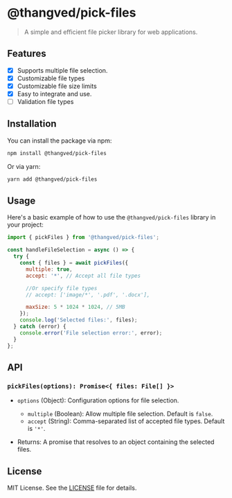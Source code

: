# @thangved/pick-files

> A simple and efficient file picker library for web applications.

## Features

- [x] Supports multiple file selection.
- [x] Customizable file types
- [x] Customizable file size limits
- [x] Easy to integrate and use.
- [ ] Validation file types

## Installation

You can install the package via npm:

```bash
npm install @thangved/pick-files
```

Or via yarn:

```bash
yarn add @thangved/pick-files
```

## Usage

Here's a basic example of how to use the `@thangved/pick-files` library in your project:

```javascript
import { pickFiles } from '@thangved/pick-files';

const handleFileSelection = async () => {
  try {
    const { files } = await pickFiles({
      multiple: true,
      accept: '*', // Accept all file types

      //Or specify file types
      // accept: ['image/*', '.pdf', '.docx'],

      maxSize: 5 * 1024 * 1024, // 5MB
    });
    console.log('Selected files:', files);
  } catch (error) {
    console.error('File selection error:', error);
  }
};
```

## API

### `pickFiles(options): Promise<{ files: File[] }>`

- `options` (Object): Configuration options for file selection.
  - `multiple` (Boolean): Allow multiple file selection. Default is `false`.
  - `accept` (String): Comma-separated list of accepted file types. Default is `'*'`.

- Returns: A promise that resolves to an object containing the selected files.

## License

MIT License. See the [LICENSE](./LICENSE) file for details.
